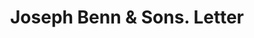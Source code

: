 ---
doi: 10.7916/D8FX8NKW
date_other: '1890'
date_other_textual: 1890-1899
form: correspondence
genre:
- Letters (correspondence)
name:
- Joseph Benn & Sons
object_in_context_url: https://biggert.cul.columbia.edu/items/view/ave_biggert_01037
subject_hierarchical_geographic:
- New York, New York, United States
subject_name:
- Joseph Benn & Sons
title: Joseph Benn & Sons. Letter
sort_title: Joseph Benn & Sons. Letter
call_number: ave_biggert_01037
coordinates:
- 40.71277777777778,-74.00583333333333
pid: ave_biggert_01037
identifiers: ave_biggert_01037
thumbnail: https://derivativo-3.library.columbia.edu/iiif/2/ldpd:344427/full/!256,256/0/native.jpg
permalink: /biggert/ave_biggert_01037/
layout: iiif-image-page
---